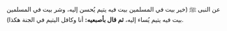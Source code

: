 عن النبى ﷺ (خير بيت في المسلمين بيت فيه يتيم يُحسن إليه، وشر بيت في المسلمين بيت فيه يتيم يُساء إليه، **ثم قال بأصبعيه:** أنا وكافل اليتيم في الجنة هكذا).